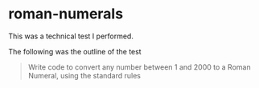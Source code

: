 # roman-numerals

This was a technical test I performed. 

The following was the outline of the test
>Write code to convert any number between 1 and 2000 to a Roman Numeral, using the standard rules
